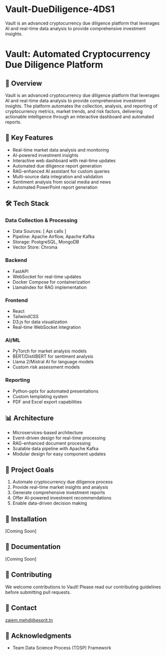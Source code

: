 # Vault-DueDiligence-4DS1
Vault is an advanced cryptocurrency due diligence platform that leverages AI and real-time data analysis to provide comprehensive investment insights. 
# Vault: Automated Cryptocurrency Due Diligence Platform

## 🚀 Overview
Vault is an advanced cryptocurrency due diligence platform that leverages AI and real-time data analysis to provide comprehensive investment insights. The platform automates the collection, analysis, and reporting of cryptocurrency metrics, market trends, and risk factors, delivering actionable intelligence through an interactive dashboard and automated reports.

## 🎯 Key Features
- Real-time market data analysis and monitoring
- AI-powered investment insights
- Interactive web dashboard with real-time updates
- Automated due diligence report generation
- RAG-enhanced AI assistant for custom queries
- Multi-source data integration and validation
- Sentiment analysis from social media and news
- Automated PowerPoint report generation

## 🛠️ Tech Stack
### Data Collection & Processing
- Data Sources:  [ Api calls ]
- Pipeline: Apache Airflow, Apache Kafka
- Storage: PostgreSQL, MongoDB
- Vector Store: Chroma

### Backend
- FastAPI
- WebSocket for real-time updates
- Docker Compose for containerization
- LlamaIndex for RAG implementation

### Frontend
- React
- TailwindCSS
- D3.js for data visualization
- Real-time WebSocket integration

### AI/ML
- PyTorch for market analysis models
- BERT/DistilBERT for sentiment analysis
- Llama 2/Mistral AI for language models
- Custom risk assessment models

### Reporting
- Python-pptx for automated presentations
- Custom templating system
- PDF and Excel export capabilities

## 📊 Architecture
- Microservices-based architecture
- Event-driven design for real-time processing
- RAG-enhanced document processing
- Scalable data pipeline with Apache Kafka
- Modular design for easy component updates

## 🎯 Project Goals
1. Automate cryptocurrency due diligence process
2. Provide real-time market insights and analysis
3. Generate comprehensive investment reports
4. Offer AI-powered investment recommendations
5. Enable data-driven decision making

## 🚀 Installation
[Coming Soon]

## 📝 Documentation
[Coming Soon]

## 🤝 Contributing
We welcome contributions to Vault! Please read our contributing guidelines before submitting pull requests.



## 📧 Contact
zaiem.mehdi@esprit.tn

## 🙏 Acknowledgments
- Team Data Science Process (TDSP) Framework


